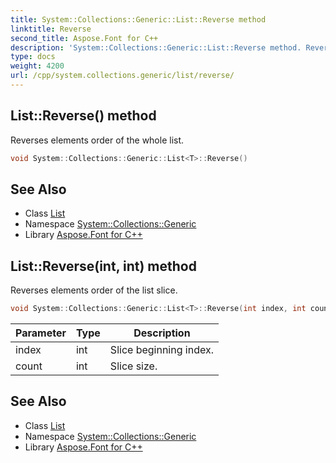 ```yaml
---
title: System::Collections::Generic::List::Reverse method
linktitle: Reverse
second_title: Aspose.Font for C++
description: 'System::Collections::Generic::List::Reverse method. Reverses elements order of the whole list in C++.'
type: docs
weight: 4200
url: /cpp/system.collections.generic/list/reverse/
---
```

## List::Reverse() method


Reverses elements order of the whole list.

```cpp
void System::Collections::Generic::List<T>::Reverse()
```

## See Also

* Class [List](../)
* Namespace [System::Collections::Generic](../../)
* Library [Aspose.Font for C++](../../../)
## List::Reverse(int, int) method


Reverses elements order of the list slice.

```cpp
void System::Collections::Generic::List<T>::Reverse(int index, int count)
```


| Parameter | Type | Description |
| --- | --- | --- |
| index | int | Slice beginning index. |
| count | int | Slice size. |

## See Also

* Class [List](../)
* Namespace [System::Collections::Generic](../../)
* Library [Aspose.Font for C++](../../../)
